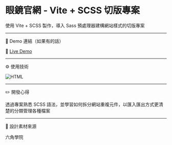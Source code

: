 
# 眼鏡官網 - Vite + SCSS 切版專案

使用 Vite + SCSS 製作，導入 Sass 預處理器建構網站樣式的切版專案

---

🔗 Demo 連結（如果有的話）

🔗 [Live Demo](https://amy6072698.github.io/glasses-site-layout/)

---

⚙️ 使用技術

![HTML](https://img.shields.io/badge/HTML5-E34F26?style=for-the-badge&logo=html5&logoColor=white)

---

✏️ 開發心得

透過專案熟悉 SCSS 語法，並學習如何拆分網站重複元件，以匯入匯出方式更清楚的分類管理各種檔案

---
👏 設計素材來源

六角學院
